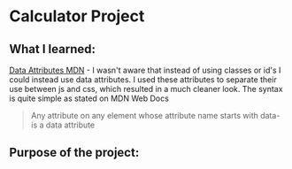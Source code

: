 # Calculator Project

## What I learned:
[Data Attributes MDN](https://developer.mozilla.org/en-US/docs/Learn/HTML/Howto/Use_data_attributes) - I wasn't aware that instead of using classes or id's I could instead use data attributes. I used these attributes to separate their use between js and css, which resulted in a much cleaner look. The syntax is quite simple as stated on MDN Web Docs
>  Any attribute on any element whose attribute name starts with data- is a data attribute

## Purpose of the project: